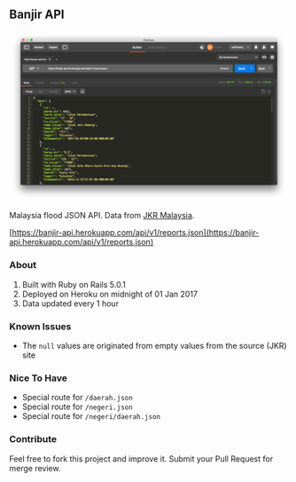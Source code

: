 ## Banjir API

![](docs/postman.png)

Malaysia flood JSON API. Data from [JKR Malaysia](http://bencanaalam.jkr.gov.my/v2/).

[https://banjir-api.herokuapp.com/api/v1/reports.json](https://banjir-api.herokuapp.com/api/v1/reports.json)

### About

1. Built with Ruby on Rails 5.0.1
2. Deployed on Heroku on midnight of 01 Jan 2017
3. Data updated every 1 hour

### Known Issues

- The `null` values are originated from empty values from the source (JKR) site

### Nice To Have

- Special route for `/daerah.json`
- Special route for `/negeri.json`
- Special route for `/negeri/daerah.json`

### Contribute

Feel free to fork this project and improve it. Submit your Pull Request for merge review.


